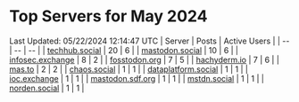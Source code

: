 # Top Servers for May 2024
Last Updated: 05/22/2024 12:14:47 UTC
| Server | Posts | Active Users |
| -- | -- | -- |
| [techhub.social](https://techhub.social/tags/PowerShell) | 20 | 6 |
| [mastodon.social](https://mastodon.social/tags/PowerShell) | 10 | 6 |
| [infosec.exchange](https://infosec.exchange/tags/PowerShell) | 8 | 2 |
| [fosstodon.org](https://fosstodon.org/tags/PowerShell) | 7 | 5 |
| [hachyderm.io](https://hachyderm.io/tags/PowerShell) | 7 | 6 |
| [mas.to](https://mas.to/tags/PowerShell) | 2 | 2 |
| [chaos.social](https://chaos.social/tags/PowerShell) | 1 | 1 |
| [dataplatform.social](https://dataplatform.social/tags/PowerShell) | 1 | 1 |
| [ioc.exchange](https://ioc.exchange/tags/PowerShell) | 1 | 1 |
| [mastodon.sdf.org](https://mastodon.sdf.org/tags/PowerShell) | 1 | 1 |
| [mstdn.social](https://mstdn.social/tags/PowerShell) | 1 | 1 |
| [norden.social](https://norden.social/tags/PowerShell) | 1 | 1 |
